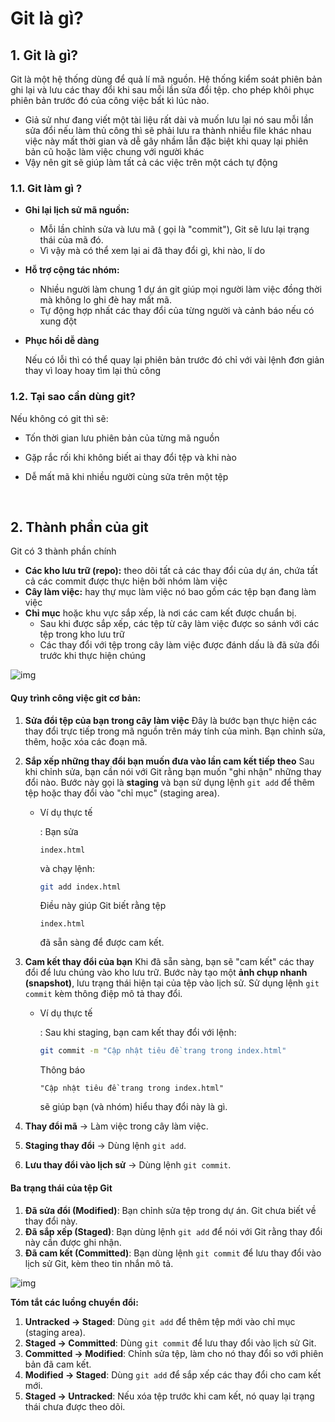 # Git là gì?

## 1. Git là gì?

Git là một hệ thống dùng để quả lí mã nguồn. Hệ thống kiểm soát phiên bản ghi lại và lưu các thay đổi khi sau mỗi lần sửa đổi tệp. cho phép khôi phục phiên bản trước đó của công việc bất kì lúc nào.

- Giả sử như đang viết một tài liệu rất dài và muốn lưu lại nó sau mỗi lần sửa đổi nếu làm thủ công thì sẽ phải lưu ra thành nhiều file khác nhau việc này mất thời gian và dễ gây nhầm lẫn đặc biệt khi quay lại phiên bản cũ hoặc làm việc chung với người khác 
- Vậy nên git sẽ giúp làm tất cả các việc trên một cách tự động

### 1.1. Git làm gì ?

- **Ghi lại lịch sử mã nguồn:**

  - Mỗi lần chỉnh sửa và lưu mã ( gọi là "commit"), Git sẽ lưu lại trạng thái của mã đó.
  - Vì vậy mà có thể xem lại ai đã thay đổi gì, khi nào, lí do

- **Hỗ trợ cộng tác nhóm:**

  - Nhiều người làm chung 1 dự án git giúp mọi người làm việc đồng thời mà không lo ghi đè hay mất mã.
  - Tự động hợp nhất các thay đổi của từng người và cảnh báo nếu có xung đột 

- **Phục hồi dễ dàng**

  Nếu có lỗi thì có thể quay lại phiên bản trước đó chỉ với vài lệnh đơn giản thay vì loay hoay tìm lại thủ công 

### 1.2. Tại sao cần dùng git?

Nếu không có git thì sẽ:

- Tốn thời gian lưu phiên bản của từng mã nguồn 

- Gặp rắc rối khi không biết ai thay đổi tệp và khi nào 
- Dễ mất mã khi nhiều người cùng sửa trên một tệp 

​		

## 2. Thành phần của git 

Git có 3 thành phần chính

- **Các kho lưu trữ (repo):** theo dõi tất cả các thay đổi của dự án, chứa tất cả các commit được thực hiện bởi nhóm làm việc
- **Cây làm việc:** hay thự mục làm việc nó bao gồm các tệp bạn đang làm việc 
- **Chỉ mục** hoặc khu vực sắp xếp, là nơi các cam kết được chuẩn bị.
  - Sau khi được sắp xếp, các tệp từ cây làm việc được so sánh với các tệp trong kho lưu trữ 
  - Các thay đổi với tệp trong cây làm việc được đánh dấu là đã sửa đổi trước khi thực hiện chúng 

![img](https://nulab.com/static/1736ed1f6051c5c22605cb706d3bc08e/5a190/01.png)



#### **Quy trình công việc git cơ bản:**

1. **Sửa đổi tệp của bạn trong cây làm việc**
    Đây là bước bạn thực hiện các thay đổi trực tiếp trong mã nguồn trên máy tính của mình. Bạn chỉnh sửa, thêm, hoặc xóa các đoạn mã.

2. **Sắp xếp những thay đổi bạn muốn đưa vào lần cam kết tiếp theo**
    Sau khi chỉnh sửa, bạn cần nói với Git rằng bạn muốn "ghi nhận" những thay đổi nào. Bước này gọi là **staging** và bạn sử dụng lệnh `git add` để thêm tệp hoặc thay đổi vào "chỉ mục" (staging area).

   - Ví dụ thực tế

     : Bạn sửa 

     ```
     index.html
     ```

      và chạy lệnh:

     ```bash
     git add index.html
     ```

     Điều này giúp Git biết rằng tệp 

     ```
     index.html
     ```

      đã sẵn sàng để được cam kết.

3. **Cam kết thay đổi của bạn**
    Khi đã sẵn sàng, bạn sẽ "cam kết" các thay đổi để lưu chúng vào kho lưu trữ. Bước này tạo một **ảnh chụp nhanh (snapshot)**, lưu trạng thái hiện tại của tệp vào lịch sử. Sử dụng lệnh `git commit` kèm thông điệp mô tả thay đổi.

   - Ví dụ thực tế

     : Sau khi staging, bạn cam kết thay đổi với lệnh:

     ```bash
     git commit -m "Cập nhật tiêu đề trang trong index.html"
     ```

     Thông báo 

     ```
     "Cập nhật tiêu đề trang trong index.html"
     ```

      sẽ giúp bạn (và nhóm) hiểu thay đổi này là gì.

1. **Thay đổi mã** → Làm việc trong cây làm việc.
2. **Staging thay đổi** → Dùng lệnh `git add`.
3. **Lưu thay đổi vào lịch sử** → Dùng lệnh `git commit`.

#### **Ba trạng thái của tệp Git**

1. **Đã sửa đổi (Modified)**:
   Bạn chỉnh sửa tệp trong dự án. Git chưa biết về thay đổi này.
2. **Đã sắp xếp (Staged)**:
   Bạn dùng lệnh `git add` để nói với Git rằng thay đổi này cần được ghi nhận.
3. **Đã cam kết (Committed)**:
   Bạn dùng lệnh `git commit` để lưu thay đổi vào lịch sử Git, kèm theo tin nhắn mô tả.

![img](https://nulab.com/static/d13cdc1344230f603d17b31a5cbd1dae/5a190/02.png)

**Tóm tắt các luồng chuyển đổi:**

1. **Untracked → Staged**: Dùng `git add` để thêm tệp mới vào chỉ mục (staging area).
2. **Staged → Committed**: Dùng `git commit` để lưu thay đổi vào lịch sử Git.
3. **Committed → Modified**: Chỉnh sửa tệp, làm cho nó thay đổi so với phiên bản đã cam kết.
4. **Modified → Staged**: Dùng `git add` để sắp xếp các thay đổi cho cam kết mới.
5. **Staged → Untracked**: Nếu xóa tệp trước khi cam kết, nó quay lại trạng thái chưa được theo dõi.